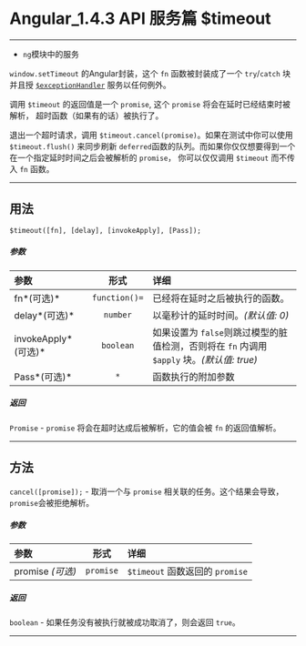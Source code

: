 # Angular_1.4.3 API 服务篇 $timeout
---
- `ng`模块中的服务

`window.setTimeout` 的Angular封装，这个 `fn` 函数被封装成了一个 `try`/`catch` 块并且授 [`$exceptionHandler`](https://docs.angularjs.org/api/ng/service/$exceptionHandler) 服务以任何例外。

调用 `$timeout` 的返回值是一个 `promise`, 这个 `promise` 将会在延时已经结束时被解析，
超时函数（如果有的话）被执行了。

退出一个超时请求，调用 `$timeout.cancel(promise)`。如果在测试中你可以使用 `$timeout.flush()`
来同步刷新 `deferred`函数的队列。而如果你仅仅想要得到一个在一个指定延时时间之后会被解析的 `promise`，
你可以仅仅调用 `$timeout` 而不传入 `fn` 函数。

---
## 用法

`$timeout([fn], [delay], [invokeApply], [Pass]);`

##### *参数*


| 参数 | 形式 | 详细 |
|:----|:---:|:----|
|fn*(可选)* |`function()=`|已经将在延时之后被执行的函数。|
|delay*(可选)*|`number` |以毫秒计的延时时间。*(默认值: 0)*|
|invokeApply*(可选)*|`boolean` |如果设置为 `false`则跳过模型的脏值检测，否则将在 `fn` 内调用 `$apply` 块。*(默认值: true)*|
|Pass*(可选)*|`*`| 函数执行的附加参数 |

##### *返回*
`Promise` - `promise` 将会在超时达成后被解析，它的值会被 `fn` 的返回值解析。

----
## 方法

`cancel([promise]);` - 取消一个与 `promise` 相关联的任务。这个结果会导致，`promise`会被拒绝解析。

##### *参数*

| 参数 | 形式 | 详细 |
|:----|:---:|:----|
|promise *(可选)*|`promise`|`$timeout` 函数返回的 `promise`|



##### *返回*

`boolean` - 如果任务没有被执行就被成功取消了，则会返回 `true`。


---
